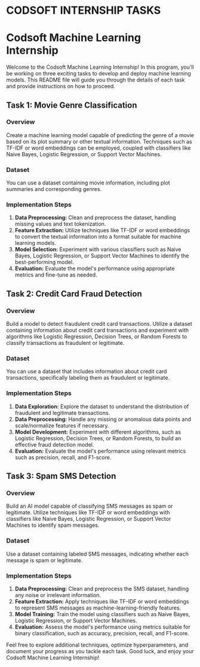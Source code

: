 # CODSOFT INTERNSHIP TASKS
# Codsoft Machine Learning Internship

Welcome to the Codsoft Machine Learning Internship! In this program, you'll be working on three exciting tasks to develop and deploy machine learning models. This README file will guide you through the details of each task and provide instructions on how to proceed.

## Task 1: Movie Genre Classification

### Overview
Create a machine learning model capable of predicting the genre of a movie based on its plot summary or other textual information. Techniques such as TF-IDF or word embeddings can be employed, coupled with classifiers like Naive Bayes, Logistic Regression, or Support Vector Machines.

### Dataset
You can use a dataset containing movie information, including plot summaries and corresponding genres.

### Implementation Steps
1. **Data Preprocessing:** Clean and preprocess the dataset, handling missing values and text tokenization.
2. **Feature Extraction:** Utilize techniques like TF-IDF or word embeddings to convert the textual information into a format suitable for machine learning models.
3. **Model Selection:** Experiment with various classifiers such as Naive Bayes, Logistic Regression, or Support Vector Machines to identify the best-performing model.
4. **Evaluation:** Evaluate the model's performance using appropriate metrics and fine-tune as needed.

## Task 2: Credit Card Fraud Detection

### Overview
Build a model to detect fraudulent credit card transactions. Utilize a dataset containing information about credit card transactions and experiment with algorithms like Logistic Regression, Decision Trees, or Random Forests to classify transactions as fraudulent or legitimate.

### Dataset
You can use a dataset that includes information about credit card transactions, specifically labeling them as fraudulent or legitimate.

### Implementation Steps
1. **Data Exploration:** Explore the dataset to understand the distribution of fraudulent and legitimate transactions.
2. **Data Preprocessing:** Handle any missing or anomalous data points and scale/normalize features if necessary.
3. **Model Development:** Experiment with different algorithms, such as Logistic Regression, Decision Trees, or Random Forests, to build an effective fraud detection model.
4. **Evaluation:** Evaluate the model's performance using relevant metrics such as precision, recall, and F1-score.

## Task 3: Spam SMS Detection

### Overview
Build an AI model capable of classifying SMS messages as spam or legitimate. Utilize techniques like TF-IDF or word embeddings with classifiers like Naive Bayes, Logistic Regression, or Support Vector Machines to identify spam messages.

### Dataset
Use a dataset containing labeled SMS messages, indicating whether each message is spam or legitimate.

### Implementation Steps
1. **Data Preprocessing:** Clean and preprocess the SMS dataset, handling any noise or irrelevant information.
2. **Feature Extraction:** Apply techniques like TF-IDF or word embeddings to represent SMS messages as machine-learning-friendly features.
3. **Model Training:** Train the model using classifiers such as Naive Bayes, Logistic Regression, or Support Vector Machines.
4. **Evaluation:** Assess the model's performance using metrics suitable for binary classification, such as accuracy, precision, recall, and F1-score.

Feel free to explore additional techniques, optimize hyperparameters, and document your progress as you tackle each task. Good luck, and enjoy your Codsoft Machine Learning Internship!
